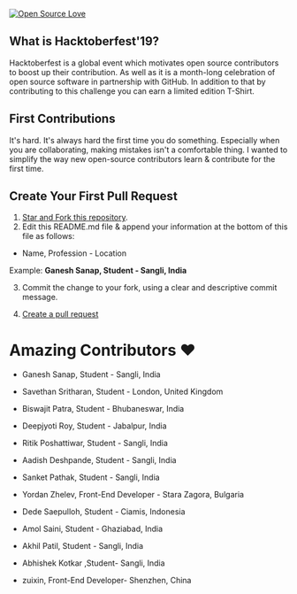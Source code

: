 [![Open Source Love](https://badges.frapsoft.com/os/v1/open-source.svg?v=103)](https://github.com/ellerbrock/open-source-badges/)

## What is Hacktoberfest'19?
Hacktoberfest is a global event which motivates open source contributors to boost up their contribution. As well as it is a month-long celebration of open source software in partnership with GitHub. In addition to that by contributing to this challenge you can earn a limited edition T-Shirt.

## First Contributions

It's hard. It's always hard the first time you do something. Especially when you are collaborating, making mistakes isn't a comfortable thing. I wanted to simplify the way new open-source contributors learn & contribute for the first time.

## Create Your First Pull Request
1. [Star and Fork this repository](https://help.github.com/articles/fork-a-repo/).
3. Edit this README.md file & append your information at the bottom of this file as follows:

* Name, Profession - Location

Example: <b> Ganesh Sanap, Student - Sangli, India </b>

3. Commit the change to your fork, using a clear and descriptive commit message.

4. [Create a pull request](https://help.github.com/articles/creating-a-pull-request-from-a-fork/)

# Amazing Contributors :heart:

* Ganesh Sanap, Student - Sangli, India

* Savethan Sritharan, Student - London, United Kingdom

* Biswajit Patra, Student - Bhubaneswar, India

* Deepjyoti Roy, Student - Jabalpur, India

* Ritik Poshattiwar, Student - Sangli, India

* Aadish Deshpande, Student - Sangli, India

* Sanket Pathak, Student - Sangli, India

* Yordan Zhelev, Front-End Developer - Stara Zagora, Bulgaria

* Dede Saepulloh, Student - Ciamis, Indonesia

* Amol Saini, Student - Ghaziabad, India

* Akhil Patil, Student - Sangli, India

* Abhishek Kotkar ,Student- Sangli, India

* zuixin, Front-End Developer- Shenzhen, China

